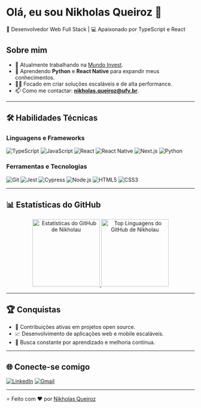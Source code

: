 # Olá, eu sou Nikholas Queiroz 👋

🚀 Desenvolvedor Web Full Stack | 💻 Apaixonado por TypeScript e React

## Sobre mim

- 🔭 Atualmente trabalhando na [Mundo Invest](https://www.mundoinvest.com.br/).
- 🌱 Aprendendo **Python** e **React Native** para expandir meus conhecimentos.
- 👨‍💻 Focado em criar soluções escaláveis e de alta performance.
- 📫 Como me contactar: **nikholas.queiroz@ufv.br**.

---

## 🛠️ Habilidades Técnicas

### Linguagens e Frameworks
![TypeScript](https://img.shields.io/badge/-TypeScript-3178C6?style=flat-square&logo=typescript&logoColor=white)
![JavaScript](https://img.shields.io/badge/-JavaScript-F7DF1E?style=flat-square&logo=javascript&logoColor=black)
![React](https://img.shields.io/badge/-React-61DAFB?style=flat-square&logo=react&logoColor=black)
![React Native](https://img.shields.io/badge/-React_Native-61DAFB?style=flat-square&logo=react&logoColor=black)
![Next.js](https://img.shields.io/badge/-Next.js-000000?style=flat-square&logo=next.js&logoColor=white)
![Python](https://img.shields.io/badge/-Python-3776AB?style=flat-square&logo=python&logoColor=white)

### Ferramentas e Tecnologias
![Git](https://img.shields.io/badge/-Git-F05032?style=flat-square&logo=git&logoColor=white)
![Jest](https://img.shields.io/badge/-Jest-C21325?style=flat-square&logo=jest&logoColor=white)
![Cypress](https://img.shields.io/badge/-Cypress-17202C?style=flat-square&logo=cypress&logoColor=white)
![Node.js](https://img.shields.io/badge/-Node.js-339933?style=flat-square&logo=node.js&logoColor=white)
![HTML5](https://img.shields.io/badge/-HTML5-E34F26?style=flat-square&logo=html5&logoColor=white)
![CSS3](https://img.shields.io/badge/-CSS3-1572B6?style=flat-square&logo=css3&logoColor=white)

---

## 📊 Estatísticas do GitHub

<div align="center">
  <a href="https://github.com/Nikholau">
    <img height="180em" src="https://github-readme-stats.vercel.app/api?username=Nikholau&show_icons=true&theme=dark&count_private=true&include_all_commits=true" alt="Estatísticas do GitHub de Nikholau" />
  </a>
  <a href="https://github.com/Nikholau">
    <img height="180em" src="https://github-readme-stats.vercel.app/api/top-langs/?username=Nikholau&layout=compact&theme=dark&hide=html" alt="Top Linguagens do GitHub de Nikholau" />
  </a>
</div>

---

## 🏆 Conquistas

- 🚀 Contribuições ativas em projetos open source.
- 📈 Desenvolvimento de aplicações web e mobile escaláveis.
- 🧠 Busca constante por aprendizado e melhoria contínua.

---

## 🌐 Conecte-se comigo

[![LinkedIn](https://img.shields.io/badge/-LinkedIn-0077B5?style=flat-square&logo=linkedin&logoColor=white)](https://www.linkedin.com/in/nikholas-queiroz/)
[![Gmail](https://img.shields.io/badge/-Gmail-D14836?style=flat-square&logo=gmail&logoColor=white)](mailto:nikholas.queiroz@ufv.br)

---

⭐️ Feito com ❤️ por [Nikholas Queiroz](https://github.com/Nikholau)
